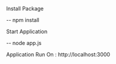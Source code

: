 Install Package

-- npm install

Start Application

-- node app.js

Application Run On : http://localhost:3000